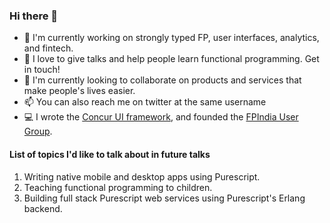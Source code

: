 ### Hi there 👋

- 🔭 I'm currently working on strongly typed FP, user interfaces, analytics, and fintech.
- 🌱 I love to give talks and help people learn functional programming. Get in touch!
- 👯 I'm currently looking to collaborate on products and services that make people's lives easier.
- 📫 You can also reach me on twitter at the same username
- 💻 I wrote the [Concur UI framework](https://github.com/ajnsit/concur), and founded the [FPIndia User Group](functionalprogramming.in/).

#### List of topics I'd like to talk about in future talks

1. Writing native mobile and desktop apps using Purescript.
2. Teaching functional programming to children.
3. Building full stack Purescript web services using Purescript's Erlang backend.
